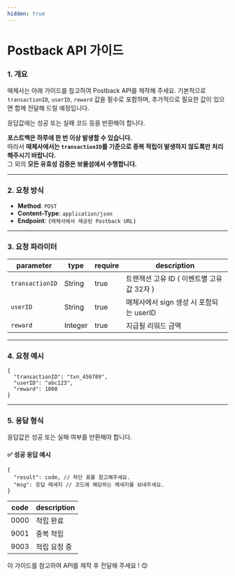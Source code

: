 ```yaml
---
hidden: true
---
```


# Postback API 가이드

### 1. 개요

매체사는 아래 가이드를 참고하여 Postback API를 제작해 주세요. 기본적으로 `transactionID`, `userID`, `reward` 값을 필수로 포함하며, 추가적으로 필요한 값이 있으면 함께 전달해 드릴 예정입니다.

응답값에는 성공 또는 실패 코드 등을 반환해야 합니다.

**포스트백은 하루에 한 번 이상 발생할 수 있습니다.**\
따라서 **매체사에서는 `transactionID`를 기준으로 중복 적립이 발생하지 않도록만 처리해주시기 바랍니다.**\
그 외의 **모든 유효성 검증은 보물섬에서 수행합니다.**

***

### 2. 요청 방식

* **Method**: `POST`
* **Content-Type**: `application/json`
* **Endpoint**: `{매체사에서 제공된 Postback URL}`

***

### 3. 요청 파라미터

| parameter       | type    | require | description                  |
| --------------- | ------- | ------- | ---------------------------- |
| `transactionID` | String  | true    | 트랜잭션 고유 ID ( 이벤트별 고유 값 32자 ) |
| `userID`        | String  | true    | 매체사에서 sign 생성 시 포함되는 userID  |
| `reward`        | Integer | true    | 지급될 리워드 금액                   |

***

### 4. 요청 예시

```
{
  "transactionID": "txn_456789",
  "userID": "abc123",
  "reward": 1000
}
```

***

### 5. 응답 형식

응답값은 성공 또는 실패 여부를 반환해야 합니다.

#### ✅ 성공 응답 예시

```
{
  "result": code, // 하단 표를 참고해주세요.
  "msg": 응답 메세지 // 코드에 해당하는 메세지를 보내주세요.
}
```



| code | description |
| ---- | ----------- |
| 0000 | 적립 완료       |
| 9001 | 중복 적립       |
| 9003 | 적립 요청 중     |

이 가이드를 참고하여 API를 제작 후 전달해 주세요 ! 😊
